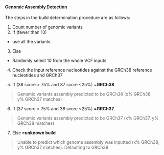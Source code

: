 #### <a id="genomic-assembly-detection"></a>Genomic Assembly Detection
The steps in the build determination procedure are as follows:

1. Count number of genomic variants
2. If (fewer than 10)
  - use all the variants
3. Else
  - Randomly select 10 from the whole VCF inputs

4. Check the input reference nucleotides against the GRCh38 reference nucleotides and GRCh37

5. If (38 score > 75% and 37 score <25%) __=GRCh38__
  > Genomic variants assembly predicted to be GRCh38 (x% GRCh38, y% GRCh37 matches)
6. If (37 score > 75% and 38 score <25%) __=GRCh37__
  > Genomic variants assembly predicted to be GRCh37 (x% GRCh37, y% GRCh38 matches)
7. Else __=unknown build__
  > Unable to predict which genome assembly was inputted (x% GRCh38, y% GRCh37 matches). Defaulting to GRCh38